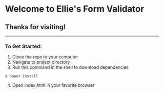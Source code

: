 # Welcome to Ellie's Form Validator  

## Thanks for visiting!

---
### To Get Started:

1. Clone the repo to your computer
2. Navigate to project directory
3. Run this command in the shell to download dependencies
```
$ bower install
```
4. Open index.html in your favorite browser
